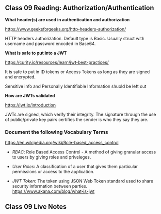 ## Class 09 Reading: Authorization/Authentication

**What header(s) are used in authentication and authorization**

https://www.geeksforgeeks.org/http-headers-authorization/

HTTP headers authorization. Default type is Basic. Usually struct with username and password encoded in Base64.

**What is safe to put into a JWT**

https://curity.io/resources/learn/jwt-best-practices/

It is safe to put in ID tokens or Access Tokens as long as they are signed and encrypted.

Sensitive info and Personally Identifiable Information shuold be left out

**How are JWTs validated**

https://jwt.io/introduction

JWTs are signed, which verify their integrity. The signature through the use of public/private key pairs certifies the sender is who they say they are.

### Document the following Vocabulary Terms

https://en.wikipedia.org/wiki/Role-based_access_control

- *RBAC*: Role Based Access Control - A method of giving granular access to users by giving roles and priveleges.

- *User Roles*: A classification of a user that gives them particular permissions or access to the application.

- *JWT Token*: The token using JSON Web Token standard used to share security information between parties. https://www.akana.com/blog/what-is-jwt

## Class 09 Live Notes